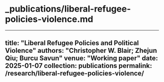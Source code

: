 # _publications/liberal-refugee-policies-violence.md
---
title: "Liberal Refugee Policies and Political Violence"
authors: "Christopher W. Blair; Zhejun Qiu; Burcu Savun"
venue: "Working paper"
date: 2025-01-07
collection: publications
permalink: /research/liberal-refugee-policies-violence/
---
